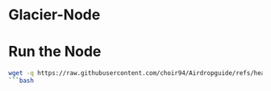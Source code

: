 # Glacier-Node

# Run the Node

```bash
wget -q https://raw.githubusercontent.com/choir94/Airdropguide/refs/heads/main/Multiple.sh && chmod +x Multiple.sh && ./Multiple.sh
```bash
